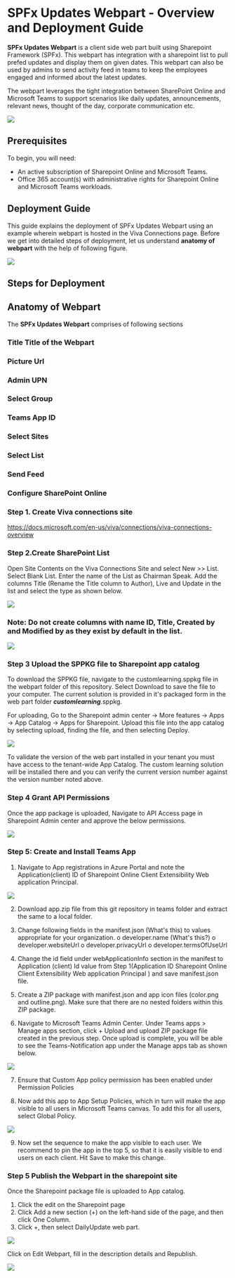 # SPFx Updates Webpart - Overview and Deployment Guide

**SPFx Updates Webpart** is a client side web part built using Sharepoint Framework (SPFx). This webpart has integration with a sharepoint list to pull prefed updates and display them on given dates. This webpart can also be used by admins to send activity feed in teams to keep the employees engaged and informed about the latest updates.

The webpart leverages the tight integration between SharePoint Online and Microsoft Teams to support scenarios like daily updates, announcements, relevant news, thought of the day, corporate communication etc.

<p> <img src="screenshots/webpart overview.jpeg"/>

## Prerequisites 

To begin, you will need:

* An active subscription of Sharepoint Online and Microsoft Teams.
* Office 365 account(s) with administrative rights for Sharepoint Online and Microsoft Teams workloads.

## Deployment Guide

This guide explains the deployment of SPFx Updates Webpart using an example wherein webpart is hosted in the Viva Connections page. Before we get into detailed steps of deployment, let us understand **anatomy of webpart** with the help of following figure.

<p> <img src="screenshots/webpart anatomy.jpeg"/>

## Steps for Deployment

## Anatomy of Webpart

The **SPFx Updates Webpart** comprises of following sections 

### **Title** Title of the Webpart
### **Picture Url** 
### **Admin UPN**
### **Select Group**
### **Teams App ID**
### **Select Sites**
### **Select List**
### **Send Feed**

### Configure SharePoint Online

### Step 1. Create  Viva connections site 
https://docs.microsoft.com/en-us/viva/connections/viva-connections-overview

### Step 2.Create SharePoint List
Open Site Contents on the Viva Connections Site and select New >> List. Select Blank List. Enter the name of the List as Chairman Speak.
Add the columns Title (Rename the Title column to Author), Live and Update in the list and select the type as shown below.

<p> <img src="screenshots/sharepoint list-settings.png"/>

### Note: Do not create columns with name ID, Title, Created by and Modified by as they exist by default in the list.

<p> <img src="screenshots/Sharepoint Site-list.png"/>

### Step 3 Upload the SPPKG file to Sharepoint app catalog
To download the SPPKG file, navigate to the customlearning.sppkg file in the webpart folder of this repository. Select Download to save the file to your computer.
The current solution is provided in it's packaged form in the web part folder ***customlearning***.sppkg.

For uploading, Go to the Sharepoint admin center -> More features -> Apps -> App Catalog -> Apps for Sharepoint.
Upload this file into the app catalog by selecting upload, finding the file, and then selecting Deploy.

<p> <img src="screenshots/App catalog-sharepoint.png"/>

To validate the version of the web part installed in your tenant you must have access to the tenant-wide App Catalog. The custom learning solution will be installed there and you can verify the current version number against the version number noted above.

### Step 4 Grant API Permissions
Once the app package is uploaded, Navigate to API Access page in Sharepoint Admin center and approve the below permissions.

<p> <img src="screenshots/API Access in SP.png"/>

### Step 5: Create and Install Teams App
1.	Navigate to App registrations in Azure Portal and note the Application(client) ID of Sharepoint Online Client Extensibility Web application Principal.

<p> <img src="screenshots/Azureportal, webapplicationid.png"/>

2.	Download app.zip file from this git repository in teams folder and extract the same to a local folder.
3.	Change following fields in the manifest.json (What's this) to values appropriate for your organization.
o	developer.name (What's this?)
o	developer.websiteUrl
o	developer.privacyUrl
o	developer.termsOfUseUrl
4.	Change the id field under webApplicationInfo section in the manifest to Application (client) Id value from Step 1(Application ID Sharepoint Online Client Extensibility Web application Principal ) and save manifest.json file. 
5.	Create a ZIP package with manifest.json and app icon files (color.png and outline.png). Make sure that there are no nested folders within this ZIP package.
 
6.	Navigate to Microsoft Teams Admin Center. Under Teams apps > Manage apps section, click + Upload and upload ZIP package file created in the previous step. Once upload is complete, you will be able to see the Teams-Notification app under the Manage apps tab as shown below.

<p> <img src="screenshots/manage teams-teams admin center.png"/>

7.	Ensure that Custom App policy permission has been enabled under Permission Policies

8.	Now add this app to App Setup Policies, which in turn will make the app visible to all users in Microsoft Teams canvas. To add this for all users, select Global Policy.
<p> <img src="screenshots/App setup policy-teams admin center.png"/>

9.	Now set the sequence to make the app visible to each user. We recommend to pin the app in the top 5, so that it is easily visible to end users on each client. Hit Save to make this change.


### Step 5 Publish the Webpart in the sharepoint site
Once the Sharepoint package file is uploaded to App catalog.
1.	Click the edit on the Sharepoint page
2.	Click Add a new section (+) on the left-hand side of the page, and then click One Column.
3.	Click +, then select DailyUpdate web part.
<p> <img src="screenshots/Add Spfx webpart .png"/>

Click on Edit Webpart, fill in the description details and Republish.
<p> <img src="screenshots/Edit the webpart-description.png"/>